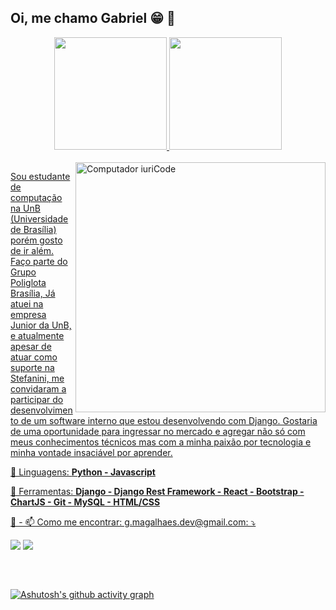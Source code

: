 ## Oi, me chamo Gabriel 😁 👋
<div align="center">
  <a href="https://github.com/GMN-dev">
  <img height="180em" src="https://github-readme-stats.vercel.app/api?username=GMN-dev&show_icons=true&theme=tokyonight&include_all_commits=true&count_private=true"/>
  <img height="180em" src="https://github-readme-stats.vercel.app/api/top-langs/?username=GMN-dev&layout=compact&langs_count=7&theme=tokyonight"/>
</div>
<div style="display: inline_block"><br>
 <img src="https://raw.githubusercontent.com/MicaelliMedeiros/micaellimedeiros/master/image/computer-illustration.png" min-width="400px" max-width="400px" width="400px" align="right" alt="Computador iuriCode">

<p align="left"> 
Sou estudante de computação na UnB (Universidade de Brasília) porém gosto de ir além. Faço parte do Grupo Poliglota Brasília, Já atuei na empresa Junior da UnB, e atualmente apesar de atuar como suporte na Stefanini, me convidaram a participar do desenvolvimento de um software interno que estou desenvolvendo com Django. Gostaria de uma oportunidade para ingressar no mercado e agregar não só com meus conhecimentos técnicos mas com a minha paixão por tecnologia e minha vontade insaciável por aprender.
</p>

<p align="left">
  🦄 Linguagens: <strong>Python - Javascript</strong>
</p>

<p align="left">
  💼 Ferramentas: <strong>Django - Django Rest Framework - React - Bootstrap - ChartJS - Git - MySQL - HTML/CSS </strong>
</p>

<p align="left">
  💌 - 📫 Como me encontrar: g.magalhaes.dev@gmail.com: ⤵️
</p>

<p align="left">

  <a href="https://www.linkedin.com/in/gabriel-magalh%C3%A3es-b98a341ab/" alt="Linkedin">
  <img src="https://img.shields.io/badge/-Linkedin-0e76a8?style=flat-square&logo=Linkedin&logoColor=white&link=LINK-DO-SEU-LINKEDIN" /></a>

  <a href="https://www.instagram.com/magalhaes.dev/" alt="Instagram">
  <img src="https://img.shields.io/badge/-Instagram-DF0174?style=flat-square&labelColor=DF0174&logo=instagram&logoColor=white&link=LINK-DO-SEU-INSTAGRAM"/></a>
</p>  

</div>
  
  ##
 
<div> 
<br>

  
[![Ashutosh's github activity graph](https://github-readme-activity-graph.cyclic.app/graph?username=Savio-Anjos&bg_color=0d1117&color=3b82f6&line=06b6d4&point=f1f5f9&area=true&hide_border=true)](https://github.com/ashutosh00710/github-readme-activity-graph)
</div>


